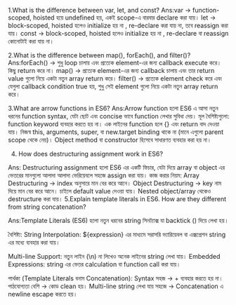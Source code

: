 1.What is the difference between var, let, and const?
Ans:var → function-scoped, hoisted হয়ে undefined হয়, একই scope-এ বারবার declare করা যায়।
let → block-scoped, hoisted হলেও initialize হয় না , re-declare করা যায় না, তবে reassign করা যায়। 
const → block-scoped, hoisted হলেও initialize হয় না , re-declare বা reassign কোনোটাই করা যায় না।

2.What is the difference between map(), forEach(), and filter()? Ans:forEach() → শুধু loop চালায় এবং প্রত্যেক element-এর জন্য callback execute করে। কিছু return করে না। 
map() → প্রত্যেক element-এর জন্য callback চালায় এবং তার return value গুলো নিয়ে একটা নতুন array return করে। 
filter() → প্রত্যেক element check করে এবং যেগুলা callback condition true হয়, শুধু সেই element গুলো নিয়ে একটা নতুন array return করে।

3.What are arrow functions in ES6? 
Ans:Arrow function হলো ES6 এ আসা নতুন ধরনের function syntax, যেটা ছোট এবং concise ভাবে function লেখার সুবিধা দেয়। 
মূল বৈশিষ্ট্যগুলো: function keyword ব্যবহার করতে হয় না। এক লাইনের function হলে {} এবং return বাদ দেওয়া যায়। নিজস্ব this, arguments, super, বা new.target binding থাকে না (মানে এগুলো parent scope থেকে নেয়)। Object method বা constructor হিসেবে সাধারণত ব্যবহার করা হয় না।

4. How does destructuring assignment work in ES6? 

Ans: Destructuring assignment হলো ES6 এর একটি ফিচার, যেটা দিয়ে array বা object এর ভেতরের মানগুলো আলাদা আলাদা ভেরিয়েবলে সহজে assign করা যায়। কাজ করার নিয়ম: Array Destructuring → index অনুসারে মান বের করে আনে। Object Destructuring → key নাম দিয়ে মান বের করে আনে। চাইলে default value দেওয়া যায়। Nested object/array থেকেও destructure করা যায়।
5.Explain template literals in ES6. How are they different from string concatenation? 

Ans:Template Literals (ES6) হলো নতুন ধরনের string সিনট্যাক্স যা backtick () দিয়ে লেখা হয়। 

বৈশিষ্ট্য: String Interpolation: ${expression} এর মাধ্যমে সরাসরি ভ্যারিয়েবল বা এক্সপ্রেশন string এর মধ্যে ব্যবহার করা যায়।

Multi-line Support: নতুন লাইন (\n) না লিখেও অনেক লাইনের string লেখা যায়। Embedded Expressions: string এর ভেতর calculation বা function call করা যায়। 

পার্থক্য (Template Literals বনাম Concatenation): Syntax সহজ → + ব্যবহার করতে হয় না। পাঠযোগ্যতা বেশি → কোড clean হয়। Multi-line string লেখা যায় সহজে → Concatenation এ newline escape করতে হয়।